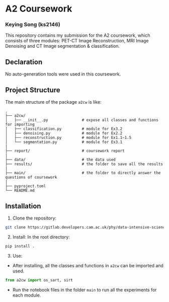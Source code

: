 
# A2 Coursework
### Keying Song (ks2146)

This repository contains my submission for the A2 coursework, which consists of three modules: PET-CT Image Reconstruction, MRI Image Denoising and CT Image segmentation & classification.

## Declaration
No auto-generation tools were used in this coursework.

## Project Structure
The main structure of the package `a2cw` is like:
```
.
├── a2cw/
│   ├── __init__.py               # expose all classes and functions for importing
│   ├── classification.py         # module for Ex3.2
│   ├── denoising.py              # module for Ex2.2
│   ├── reconstruction.py         # module for Ex1.1~1.5
│   └── segmentation.py           # module for Ex3.1
|
├── report/                       # coursework report
|
├── data/                         # the data used
├── results/                      # the folder to save all the results
|
├── main/                         # the folder to directly answer the questions of coursework 
|
├── pyproject.toml                     
└── README.md               
```

## Installation

1. Clone the repository:
```bash
git clone https://gitlab.developers.cam.ac.uk/phy/data-intensive-science-mphil/assessments/a2_coursework/ks2146.git
```

2. Install: In the root directory:
```bash
pip install .
```

3. Use:
- After installing, all the classes and functions in `a2cw` can be imported and used.
```python
from a2cw import os_sart, sirt
```
- Run the notebook files in the folder `main` to run all the experiments for each module.
